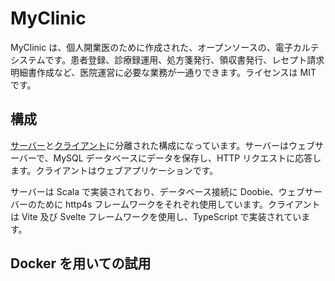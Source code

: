 # MyClinic

MyClinic は、個人開業医のために作成された、オープンソースの、電子カルテシステムです。患者登録、診療録運用、処方箋発行、領収書発行、レセプト請求明細書作成など、医院運営に必要な業務が一通りできます。ライセンスは MIT です。

## 構成

[サーバー](https://github.com/hangilc/myclinic-scala)と[クライアント](https://github.com/hangilc/myclinic-ts)に分離された構成になっています。サーバーはウェブサーバーで、MySQL データベースにデータを保存し、HTTP リクエストに応答します。クライアントはウェブアプリケーションです。

サーバーは Scala で実装されており、データベース接続に Doobie、ウェブサーバーのために http4s フレームワークをそれぞれ使用しています。クライアントは Vite 及び Svelte フレームワークを使用し、TypeScript で実装されています。

## Docker を用いての試用



